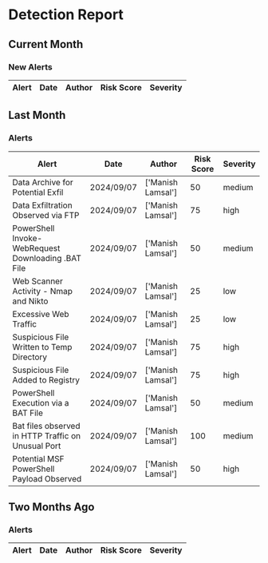 # Detection Report
## Current Month
### New Alerts

| Alert | Date | Author | Risk Score | Severity |
| --- | --- | --- | --- | --- |
## Last Month
### Alerts

| Alert | Date | Author | Risk Score | Severity |
| --- | --- | --- | --- | --- |
|Data Archive for Potential Exfil|2024/09/07|['Manish Lamsal']|50|medium|
|Data Exfiltration Observed via FTP|2024/09/07|['Manish Lamsal']|75|high|
|PowerShell Invoke-WebRequest Downloading .BAT File|2024/09/07|['Manish Lamsal']|50|medium|
|Web Scanner Activity - Nmap and Nikto|2024/09/07|['Manish Lamsal']|25|low|
|Excessive Web Traffic|2024/09/07|['Manish Lamsal']|25|low|
|Suspicious File Written to Temp Directory|2024/09/07|['Manish Lamsal']|75|high|
|Suspicious File Added to Registry|2024/09/07|['Manish Lamsal']|75|high|
|PowerShell Execution via a BAT File|2024/09/07|['Manish Lamsal']|50|medium|
|Bat files observed in HTTP Traffic on Unusual Port |2024/09/07|['Manish Lamsal']|100|medium|
|Potential MSF PowerShell Payload Observed|2024/09/07|['Manish Lamsal']|50|high|
## Two Months Ago
### Alerts

| Alert | Date | Author | Risk Score | Severity |
| --- | --- | --- | --- | --- |

